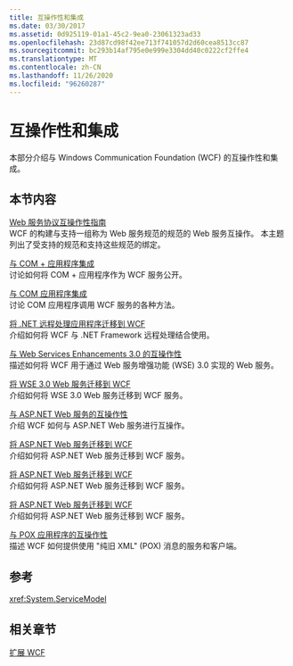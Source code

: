 ```yaml
---
title: 互操作性和集成
ms.date: 03/30/2017
ms.assetid: 0d925119-01a1-45c2-9ea0-23061323ad33
ms.openlocfilehash: 23d87cd98f42ee713f741057d2d60cea8513cc87
ms.sourcegitcommit: bc293b14af795e0e999e3304dd40c0222cf2ffe4
ms.translationtype: MT
ms.contentlocale: zh-CN
ms.lasthandoff: 11/26/2020
ms.locfileid: "96260287"
---
```

# <a name="interoperability-and-integration"></a>互操作性和集成

本部分介绍与 Windows Communication Foundation (WCF) 的互操作性和集成。  
  
## <a name="in-this-section"></a>本节内容  

 [Web 服务协议互操作性指南](web-services-protocols-interoperability-guide.md)  
 WCF 的构建与支持一组称为 Web 服务规范的规范的 Web 服务互操作。 本主题列出了受支持的规范和支持这些规范的绑定。  
  
 [与 COM + 应用程序集成](integrating-with-com-plus-applications.md)  
 讨论如何将 COM + 应用程序作为 WCF 服务公开。  
  
 [与 COM 应用程序集成](integrating-with-com-applications.md)  
 讨论 COM 应用程序调用 WCF 服务的各种方法。  
  
 [将 .NET 远程处理应用程序迁移到 WCF](migrating-net-remoting-applications-to-wcf.md)  
 介绍如何将 WCF 与 .NET Framework 远程处理结合使用。  
  
 [与 Web Services Enhancements 3.0 的互操作性](interoperability-with-web-services-enhancements-3-0.md)  
 描述如何将 WCF 用于通过 Web 服务增强功能 (WSE) 3.0 实现的 Web 服务。  
  
 [将 WSE 3.0 Web 服务迁移到 WCF](migrating-wse-3-0-web-services-to-wcf.md)  
 介绍如何将 WSE 3.0 Web 服务迁移到 WCF 服务。  
  
 [与 ASP.NET Web 服务的互操作性](interop-with-aspnet-web-services.md)  
 介绍 WCF 如何与 ASP.NET Web 服务进行互操作。  
  
 [将 ASP.NET Web 服务迁移到 WCF](migrating-aspnet-web-services-to-wcf.md)  
 介绍如何将 ASP.NET Web 服务迁移到 WCF 服务。  
  
 [将 ASP.NET Web 服务迁移到 WCF](migrating-aspnet-web-services-to-wcf.md)  
 介绍如何将 ASP.NET Web 服务迁移到 WCF 服务。  
  
 [将 ASP.NET Web 服务迁移到 WCF](migrating-aspnet-web-services-to-wcf.md)  
 介绍如何将 ASP.NET Web 服务迁移到 WCF 服务。  
  
 [与 POX 应用程序的互操作性](interoperability-with-pox-applications.md)  
 描述 WCF 如何提供使用 "纯旧 XML" (POX) 消息的服务和客户端。  
  
## <a name="reference"></a>参考  

 <xref:System.ServiceModel>  
  
## <a name="related-sections"></a>相关章节  

 [扩展 WCF](../extending/index.md)

